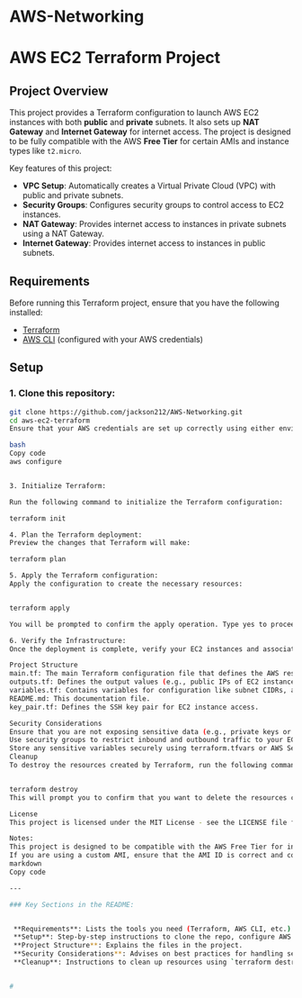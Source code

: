# AWS-Networking

# AWS EC2 Terraform Project

## Project Overview

This project provides a Terraform configuration to launch AWS EC2 instances with both **public** and **private** subnets. It also sets up **NAT Gateway** and **Internet Gateway** for internet access. The project is designed to be fully compatible with the AWS **Free Tier** for certain AMIs and instance types like `t2.micro`.

Key features of this project:
- **VPC Setup**: Automatically creates a Virtual Private Cloud (VPC) with public and private subnets.
- **Security Groups**: Configures security groups to control access to EC2 instances.
- **NAT Gateway**: Provides internet access to instances in private subnets using a NAT Gateway.
- **Internet Gateway**: Provides internet access to instances in public subnets.

## Requirements

Before running this Terraform project, ensure that you have the following installed:
- [Terraform](https://www.terraform.io/downloads)
- [AWS CLI](https://aws.amazon.com/cli/) (configured with your AWS credentials)

## Setup

### 1. Clone this repository:

```bash
git clone https://github.com/jackson212/AWS-Networking.git
cd aws-ec2-terraform
Ensure that your AWS credentials are set up correctly using either environment variables or AWS CLI:

bash
Copy code
aws configure


3. Initialize Terraform:

Run the following command to initialize the Terraform configuration:

terraform init

4. Plan the Terraform deployment:
Preview the changes that Terraform will make:

terraform plan

5. Apply the Terraform configuration:
Apply the configuration to create the necessary resources:


terraform apply

You will be prompted to confirm the apply operation. Type yes to proceed.

6. Verify the Infrastructure:
Once the deployment is complete, verify your EC2 instances and associated resources in the AWS Console.

Project Structure
main.tf: The main Terraform configuration file that defines the AWS resources like VPC, subnets, and security groups.
outputs.tf: Defines the output values (e.g., public IPs of EC2 instances).
variables.tf: Contains variables for configuration like subnet CIDRs, availability zones, etc.
README.md: This documentation file.
key_pair.tf: Defines the SSH key pair for EC2 instance access.

Security Considerations
Ensure that you are not exposing sensitive data (e.g., private keys or passwords) in your Terraform files.
Use security groups to restrict inbound and outbound traffic to your EC2 instances.
Store any sensitive variables securely using terraform.tfvars or AWS Secrets Manager.
Cleanup
To destroy the resources created by Terraform, run the following command:


terraform destroy
This will prompt you to confirm that you want to delete the resources created by this Terraform configuration.

License
This project is licensed under the MIT License - see the LICENSE file for details.

Notes:
This project is designed to be compatible with the AWS Free Tier for instance types such as t2.micro and t3.micro and uses Amazon Linux 2 or Ubuntu AMIs.
If you are using a custom AMI, ensure that the AMI ID is correct and compatible with your region.
markdown
Copy code

---

### Key Sections in the README:


 **Requirements**: Lists the tools you need (Terraform, AWS CLI, etc.) to run the project.
 **Setup**: Step-by-step instructions to clone the repo, configure AWS credentials, and run Terraform.
 **Project Structure**: Explains the files in the project.
 **Security Considerations**: Advises on best practices for handling sensitive data and security configurations.
 **Cleanup**: Instructions to clean up resources using `terraform destroy`.


#




